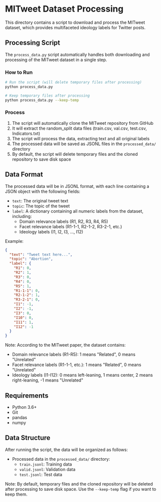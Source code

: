 # MITweet Dataset Processing

This directory contains a script to download and process the MITweet dataset, which provides multifaceted ideology labels for Twitter posts.

## Processing Script

The `process_data.py` script automatically handles both downloading and processing of the MITweet dataset in a single step.

### How to Run

```bash
# Run the script (will delete temporary files after processing)
python process_data.py

# Keep temporary files after processing
python process_data.py --keep-temp
```

### Process

1. The script will automatically clone the MITweet repository from GitHub
2. It will extract the random_split data files (train.csv, val.csv, test.csv, Indicators.txt)
3. The script will process the data, extracting text and all original labels
4. The processed data will be saved as JSONL files in the `processed_data/` directory
5. By default, the script will delete temporary files and the cloned repository to save disk space

## Data Format

The processed data will be in JSONL format, with each line containing a JSON object with the following fields:
- `text`: The original tweet text
- `topic`: The topic of the tweet
- `label`: A dictionary containing all numeric labels from the dataset, including:
  - Domain relevance labels (R1, R2, R3, R4, R5)
  - Facet relevance labels (R1-1-1, R2-1-2, R3-2-1, etc.)
  - Ideology labels (I1, I2, I3, ..., I12)

Example:
```json
{
  "text": "Tweet text here...",
  "topic": "Abortion",
  "label": {
    "R1": 0,
    "R2": 1,
    "R3": 0,
    "R4": 0,
    "R5": 1,
    "R1-1-1": 0,
    "R2-1-2": 1,
    "R3-2-1": 0,
    "I1": -1,
    "I2": -1,
    "I3": 0,
    "I10": 0,
    "I11": 1,
    "I12": -1
  }
}
```

Note: According to the MITweet paper, the dataset contains:
- Domain relevance labels (R1-R5): 1 means "Related", 0 means "Unrelated"
- Facet relevance labels (R1-1-1, etc.): 1 means "Related", 0 means "Unrelated"
- Ideology labels (I1-I12): 0 means left-leaning, 1 means center, 2 means right-leaning, -1 means "Unrelated"

## Requirements

- Python 3.6+
- Git
- pandas
- numpy

## Data Structure

After running the script, the data will be organized as follows:
- Processed data in the `processed_data/` directory:
  - `train.jsonl`: Training data
  - `valid.jsonl`: Validation data
  - `test.jsonl`: Test data

Note: By default, temporary files and the cloned repository will be deleted after processing to save disk space. Use the `--keep-temp` flag if you want to keep them.